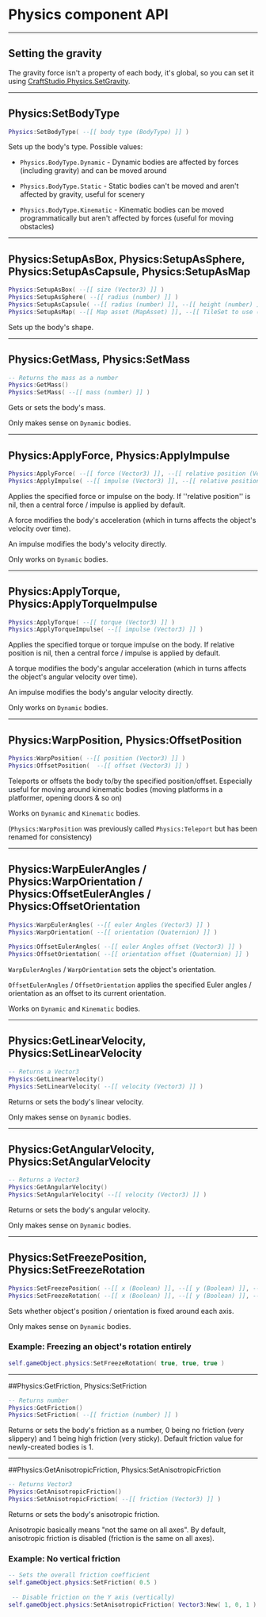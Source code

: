 # Physics component API

----
## Setting the gravity

The gravity force isn't a property of each body, it's global, so you can set it using [CraftStudio.Physics.SetGravity](CraftStudio.Physics.md).

----
## Physics:SetBodyType
```lua
Physics:SetBodyType( --[[ body type (BodyType) ]] )
```

Sets up the body's type. Possible values:

* ```Physics.BodyType.Dynamic``` - Dynamic bodies are affected by forces (including gravity) and can be moved around

* ```Physics.BodyType.Static``` - Static bodies can't be moved and aren't affected by gravity, useful for scenery

* ```Physics.BodyType.Kinematic``` - Kinematic bodies can be moved programmatically but aren't affected by forces (useful for moving obstacles)

----
## Physics:SetupAsBox, Physics:SetupAsSphere, Physics:SetupAsCapsule, Physics:SetupAsMap
```lua
Physics:SetupAsBox( --[[ size (Vector3) ]] )
Physics:SetupAsSphere( --[[ radius (number) ]] )
Physics:SetupAsCapsule( --[[ radius (number) ]], --[[ height (number) ]] )
Physics:SetupAsMap( --[[ Map asset (MapAsset) ]], --[[ TileSet to use (optional) (TileSetAsset) ]] )
```

Sets up the body's shape.

----
## Physics:GetMass, Physics:SetMass
```lua
-- Returns the mass as a number
Physics:GetMass()
Physics:SetMass( --[[ mass (number) ]] )
```

Gets or sets the body's mass.

Only makes sense on ```Dynamic``` bodies.

----
## Physics:ApplyForce, Physics:ApplyImpulse
```lua
Physics:ApplyForce( --[[ force (Vector3) ]], --[[ relative position (Vector3) (optional) ]] )
Physics:ApplyImpulse( --[[ impulse (Vector3) ]], --[[ relative position (Vector3) (optional) ]] )
```

Applies the specified force or impulse on the body. If ''relative position'' is nil, then a central force / impulse is applied by default.

A force modifies the body's acceleration (which in turns affects the object's velocity over time).

An impulse modifies the body's velocity directly.

Only works on ```Dynamic``` bodies.

----
## Physics:ApplyTorque, Physics:ApplyTorqueImpulse
```lua
Physics:ApplyTorque( --[[ torque (Vector3) ]] )
Physics:ApplyTorqueImpulse( --[[ impulse (Vector3) ]] )
```
Applies the specified torque or torque impulse on the body. If relative position is nil, then a central force / impulse is applied by default.

A torque modifies the body's angular acceleration (which in turns affects the object's angular velocity over time).

An impulse modifies the body's angular velocity directly.

Only works on ```Dynamic``` bodies.

----
## Physics:WarpPosition, Physics:OffsetPosition
```lua
Physics:WarpPosition( --[[ position (Vector3) ]] )
Physics:OffsetPosition(  --[[ offset (Vector3) ]] )
```

Teleports or offsets the body to/by the specified position/offset. Especially useful for moving around kinematic bodies (moving platforms in a platformer, opening doors & so on)

Works on ```Dynamic``` and ```Kinematic``` bodies.

(```Physics:WarpPosition``` was previously called ```Physics:Teleport``` but has been renamed for consistency)

----
## Physics:WarpEulerAngles / Physics:WarpOrientation / Physics:OffsetEulerAngles / Physics:OffsetOrientation
```lua
Physics:WarpEulerAngles( --[[ euler Angles (Vector3) ]] )
Physics:WarpOrientation( --[[ orientation (Quaternion) ]] )
 
Physics:OffsetEulerAngles( --[[ euler Angles offset (Vector3) ]] )
Physics:OffsetOrientation( --[[ orientation offset (Quaternion) ]] )
```

```WarpEulerAngles``` / ```WarpOrientation``` sets the object's orientation.

```OffsetEulerAngles``` / ```OffsetOrientation``` applies the specified Euler angles / orientation as an offset to its current orientation.

Works on ```Dynamic``` and ```Kinematic``` bodies.

----
## Physics:GetLinearVelocity, Physics:SetLinearVelocity
```lua
-- Returns a Vector3
Physics:GetLinearVelocity()
Physics:SetLinearVelocity( --[[ velocity (Vector3) ]] )
```
Returns or sets the body's linear velocity.

Only makes sense on ```Dynamic``` bodies.

----
## Physics:GetAngularVelocity, Physics:SetAngularVelocity
```lua
-- Returns a Vector3
Physics:GetAngularVelocity()
Physics:SetAngularVelocity( --[[ velocity (Vector3) ]] )
```
Returns or sets the body's angular velocity.

Only makes sense on ```Dynamic``` bodies.

----
## Physics:SetFreezePosition, Physics:SetFreezeRotation
```lua
Physics:SetFreezePosition( --[[ x (Boolean) ]], --[[ y (Boolean) ]], --[[ z (Boolean) ]] )
Physics:SetFreezeRotation( --[[ x (Boolean) ]], --[[ y (Boolean) ]], --[[ z (Boolean) ]] )
```
Sets whether object's position / orientation is fixed around each axis.

Only makes sense on ```Dynamic``` bodies.
### Example: **Freezing an object's rotation entirely**
```lua
​self.gameObject.physics:SetFreezeRotation( true, true, true )
```

----
##Physics:GetFriction, Physics:SetFriction
```lua
-- Returns number
Physics:GetFriction()
Physics:SetFriction( --[[ friction (number) ]] )
```
Returns or sets the body's friction as a number, 0 being no friction (very slippery) and 1 being high friction (very sticky). Default friction value for newly-created bodies is 1.

----
##Physics:GetAnisotropicFriction, Physics:SetAnisotropicFriction
```lua
-- Returns Vector3
Physics:GetAnisotropicFriction()
Physics:SetAnisotropicFriction( --[[ friction (Vector3) ]] )
```
Returns or sets the body's anisotropic friction.

Anisotropic basically means "not the same on all axes". By default, anisotropic friction is disabled (friction is the same on all axes).
### Example: **No vertical friction**
```lua
-- Sets the overall friction coefficient
self.gameObject.physics:SetFriction( 0.5 )
 
 -- Disable friction on the Y axis (vertically)
self.gameObject.physics:SetAnisotropicFriction( Vector3:New( 1, 0, 1 ) )
```